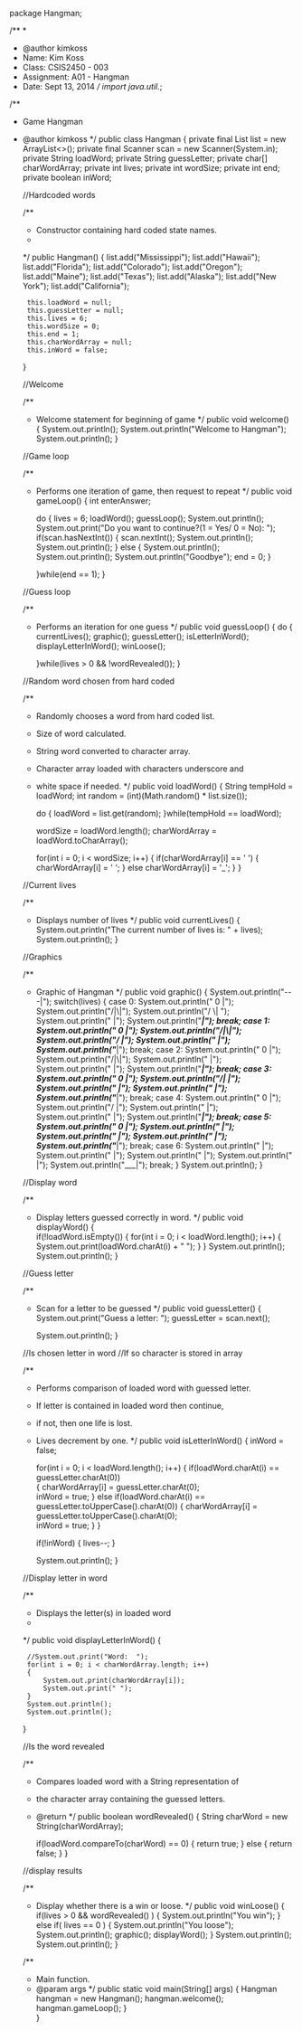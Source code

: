 

package Hangman;

/**
 *
 * @author kimkoss
 * Name: Kim Koss
 * Class: CSIS2450 - 003
 * Assignment: A01 - Hangman
 * Date: Sept 13, 2014
 */
import java.util.*;

/**
 * Game Hangman
 * @author kimkoss
 */
public class Hangman
{
    private final List<String> list = new ArrayList<>();
    private final Scanner scan = new Scanner(System.in);
    private String loadWord;
    private String guessLetter;
    private char[] charWordArray;
    private int lives;
    private int wordSize;
    private int end;
    private boolean inWord;
    
    //Hardcoded words

    /**
     * Constructor containing hard coded state names.
     * 
     */
        public Hangman()
    {
        list.add("Mississippi");
        list.add("Hawaii");
        list.add("Florida");
        list.add("Colorado");
        list.add("Oregon");
        list.add("Maine");
        list.add("Texas");
        list.add("Alaska");
        list.add("New York");
        list.add("California");
        
        this.loadWord = null;
        this.guessLetter = null;
        this.lives = 6;
        this.wordSize = 0;
        this.end = 1;
        this.charWordArray = null;
        this.inWord = false;
    }
    
    //Welcome

    /**
     * Welcome statement for beginning of game
     */
        public void welcome()
    {
        System.out.println();
        System.out.println("Welcome to Hangman");
        System.out.println();
    }
    
    //Game loop

    /**
     * Performs one iteration of game, then request to repeat
     */
        public void gameLoop()
    {
        int enterAnswer;
        
        do
        {
            lives = 6;
            loadWord();
            guessLoop();
            System.out.println();
            System.out.print("Do you want to continue?(1 = Yes/ 0 = No): ");
            if(scan.hasNextInt())
            {
                scan.nextInt();
                System.out.println();
                System.out.println();
            }
            else
                {
                    System.out.println();
                    System.out.println();
                    System.out.println("Goodbye");
                    end = 0;
                }
         
        }while(end == 1);
    }
    
    //Guess loop

    /**
     * Performs an iteration for one guess
     */
        public void guessLoop()
    {
        do
        {
            currentLives();
            graphic();
            guessLetter();
            isLetterInWord();
            displayLetterInWord();
            winLoose();
            
        }while(lives > 0 && !wordRevealed());
    }
     
    //Random word chosen from hard coded

    /**
     * Randomly chooses a word from hard coded list.
     * Size of word calculated.
     * String word converted to character array.
     * Character array loaded with characters underscore and 
     * white space if needed.
     */
        public void loadWord()
    {
        String tempHold = loadWord;
        int random = (int)(Math.random() * list.size());
        
        do
        {
            loadWord = list.get(random);
        }while(tempHold == loadWord);
       
        wordSize = loadWord.length();
        charWordArray = loadWord.toCharArray(); 
        
        for(int i = 0; i < wordSize; i++)
        { 
            if(charWordArray[i] == ' ')
            {
                charWordArray[i] = ' ';
            }
            else
                 charWordArray[i] = '_';
        }
    }
    
    //Current lives

    /**
     * Displays number of lives
     */
        public void currentLives()
    {
        System.out.println("The current number of lives is: " + lives);
        System.out.println();
    }
    
    //Graphics

    /**
     * Graphic of Hangman
     */
        public void graphic()
    {
        System.out.println("---|");
        switch(lives)
        {
            case 0:
                System.out.println(" 0 |");
                System.out.println("/|\\|");
                System.out.println("/ \\| ");
                System.out.println("   |");
                System.out.println("___|");
                break;
            case 1:
                System.out.println(" 0 |");
                System.out.println("/|\\|");
                System.out.println("/  |");
                System.out.println("   |");
                System.out.println("___|");
                break;
            case 2:
                System.out.println(" 0 |");
                System.out.println("/|\\|");
                System.out.println("   |");
                System.out.println("   |");
                System.out.println("___|");
                break;
            case 3:
                System.out.println(" 0 |");
                System.out.println("/| |");
                System.out.println("   |");
                System.out.println("   |");
                System.out.println("___|");
                break;
            case 4:
                System.out.println(" 0 |");
                System.out.println("/  |");
                System.out.println("   |");
                System.out.println("   |");
                System.out.println("___|");
                break;
            case 5:
                System.out.println(" 0 |");
                System.out.println("   |");
                System.out.println("   |");
                System.out.println("   |");
                System.out.println("___|");
                break;
            case 6:
                System.out.println("   |");
                System.out.println("   |");
                System.out.println("   |");
                System.out.println("   |");
                System.out.println("___|");
                break;
        }
        System.out.println();
    }
            
    //Display word

    /**
     *  Display letters guessed correctly in word.
     */
        public void displayWord()
    {       
        if(!loadWord.isEmpty())
        {
           for(int i = 0; i < loadWord.length(); i++)
           {
               System.out.print(loadWord.charAt(i) + " ");
           }
        }
        System.out.println();
        System.out.println();
    }
    
    //Guess letter

    /**
     * Scan for a letter to be guessed
     */
        public void guessLetter()
    {    
        System.out.print("Guess a letter: ");
        guessLetter = scan.next();    
      
        System.out.println();
    }
   
    //Is chosen letter in word
    //If so character is stored in array

    /**
     * Performs comparison of loaded word with guessed letter.
     * If letter is contained in loaded word then continue, 
     * if not, then one life is lost. 
     * Lives decrement by one.
     */
        public void isLetterInWord()
    {
        inWord = false; 
        
        for(int i = 0; i < loadWord.length(); i++)
        {
            if(loadWord.charAt(i) == guessLetter.charAt(0))          
            {
                charWordArray[i] = guessLetter.charAt(0);  
                inWord = true;
            }
            else if(loadWord.charAt(i) == guessLetter.toUpperCase().charAt(0))
            {
                charWordArray[i] = guessLetter.toUpperCase().charAt(0);  
                inWord = true;
            }
        }
        
        if(!inWord)
        {
            lives--;
        }
      
        System.out.println(); 
    }
    
    //Display letter in word

    /**
     * Displays the letter(s) in loaded word
     * 
     */
        public void displayLetterInWord()
    {
        
        //System.out.print("Word:  ");
        for(int i = 0; i < charWordArray.length; i++)
        {
            System.out.print(charWordArray[i]);
            System.out.print(" ");
        }
        System.out.println();
        System.out.println();
    }
    
    //Is the word revealed

    /**
     * Compares loaded word with a String representation of 
     * the character array containing the guessed letters.
     * @return
     */
        public boolean wordRevealed()
    {
        String charWord = new String(charWordArray);

        if(loadWord.compareTo(charWord) == 0)
        {
            return true;
        }
        else
        {
            return false;
        }
    }
    
    //display results

    /**
     * Display whether there is a win or loose.
     */
        public void winLoose()
    {   
        if(lives > 0 && wordRevealed() )
        {
            System.out.println("You win");
        }
        else if( lives == 0 )
        {
            System.out.println("You loose");
            System.out.println();
            graphic();
            displayWord();
        }
        System.out.println();
        System.out.println();
    }
                
    /**
     * Main function.
     * @param args
     */
    public static void main(String[] args)
    {
       Hangman hangman = new Hangman();
       hangman.welcome();
       hangman.gameLoop();
    }    
}
